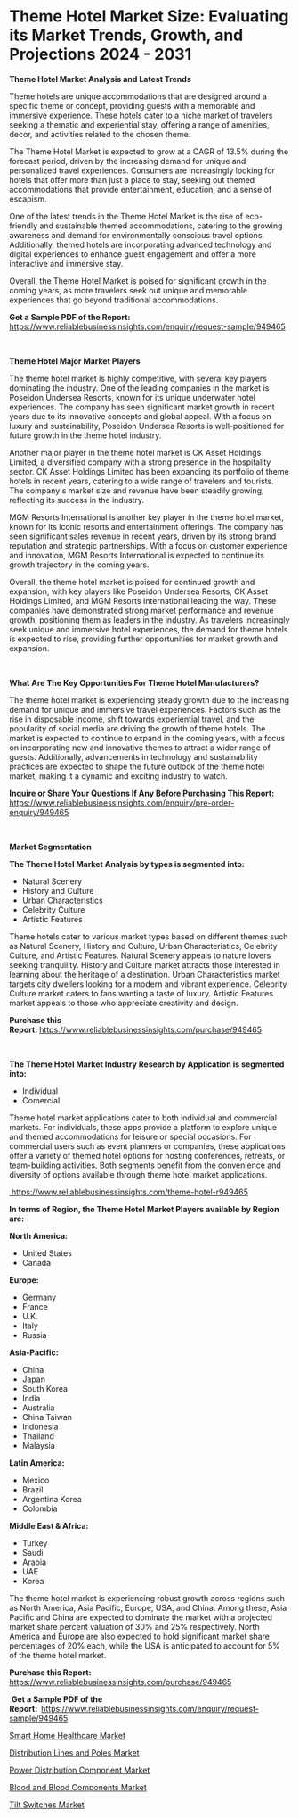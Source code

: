 <p><h1>Theme Hotel Market Size: Evaluating its Market Trends, Growth, and Projections 2024 - 2031</h1></p><p><strong>Theme Hotel Market Analysis and Latest Trends</strong></p>
<p><p>Theme hotels are unique accommodations that are designed around a specific theme or concept, providing guests with a memorable and immersive experience. These hotels cater to a niche market of travelers seeking a thematic and experiential stay, offering a range of amenities, decor, and activities related to the chosen theme.</p><p>The Theme Hotel Market is expected to grow at a CAGR of 13.5% during the forecast period, driven by the increasing demand for unique and personalized travel experiences. Consumers are increasingly looking for hotels that offer more than just a place to stay, seeking out themed accommodations that provide entertainment, education, and a sense of escapism.</p><p>One of the latest trends in the Theme Hotel Market is the rise of eco-friendly and sustainable themed accommodations, catering to the growing awareness and demand for environmentally conscious travel options. Additionally, themed hotels are incorporating advanced technology and digital experiences to enhance guest engagement and offer a more interactive and immersive stay.</p><p>Overall, the Theme Hotel Market is poised for significant growth in the coming years, as more travelers seek out unique and memorable experiences that go beyond traditional accommodations.</p></p>
<p><strong>Get a Sample PDF of the Report:&nbsp;</strong> <a href="https://www.reliablebusinessinsights.com/enquiry/request-sample/949465">https://www.reliablebusinessinsights.com/enquiry/request-sample/949465</a></p>
<p>&nbsp;</p>
<p><strong>Theme Hotel Major Market Players</strong></p>
<p><p>The theme hotel market is highly competitive, with several key players dominating the industry. One of the leading companies in the market is Poseidon Undersea Resorts, known for its unique underwater hotel experiences. The company has seen significant market growth in recent years due to its innovative concepts and global appeal. With a focus on luxury and sustainability, Poseidon Undersea Resorts is well-positioned for future growth in the theme hotel industry.</p><p>Another major player in the theme hotel market is CK Asset Holdings Limited, a diversified company with a strong presence in the hospitality sector. CK Asset Holdings Limited has been expanding its portfolio of theme hotels in recent years, catering to a wide range of travelers and tourists. The company's market size and revenue have been steadily growing, reflecting its success in the industry.</p><p>MGM Resorts International is another key player in the theme hotel market, known for its iconic resorts and entertainment offerings. The company has seen significant sales revenue in recent years, driven by its strong brand reputation and strategic partnerships. With a focus on customer experience and innovation, MGM Resorts International is expected to continue its growth trajectory in the coming years.</p><p>Overall, the theme hotel market is poised for continued growth and expansion, with key players like Poseidon Undersea Resorts, CK Asset Holdings Limited, and MGM Resorts International leading the way. These companies have demonstrated strong market performance and revenue growth, positioning them as leaders in the industry. As travelers increasingly seek unique and immersive hotel experiences, the demand for theme hotels is expected to rise, providing further opportunities for market growth and expansion.</p></p>
<p>&nbsp;</p>
<p><strong>What Are The Key Opportunities For Theme Hotel Manufacturers?</strong></p>
<p><p>The theme hotel market is experiencing steady growth due to the increasing demand for unique and immersive travel experiences. Factors such as the rise in disposable income, shift towards experiential travel, and the popularity of social media are driving the growth of theme hotels. The market is expected to continue to expand in the coming years, with a focus on incorporating new and innovative themes to attract a wider range of guests. Additionally, advancements in technology and sustainability practices are expected to shape the future outlook of the theme hotel market, making it a dynamic and exciting industry to watch.</p></p>
<p><strong>Inquire or Share Your Questions If Any Before Purchasing This Report:</strong> <a href="https://www.reliablebusinessinsights.com/enquiry/pre-order-enquiry/949465">https://www.reliablebusinessinsights.com/enquiry/pre-order-enquiry/949465</a></p>
<p>&nbsp;</p>
<p><strong>Market Segmentation</strong></p>
<p><strong>The Theme Hotel Market Analysis by types is segmented into:</strong></p>
<p><ul><li>Natural Scenery</li><li>History and Culture</li><li>Urban Characteristics</li><li>Celebrity Culture</li><li>Artistic Features</li></ul></p>
<p><p>Theme hotels cater to various market types based on different themes such as Natural Scenery, History and Culture, Urban Characteristics, Celebrity Culture, and Artistic Features. Natural Scenery appeals to nature lovers seeking tranquility. History and Culture market attracts those interested in learning about the heritage of a destination. Urban Characteristics market targets city dwellers looking for a modern and vibrant experience. Celebrity Culture market caters to fans wanting a taste of luxury. Artistic Features market appeals to those who appreciate creativity and design.</p></p>
<p><strong>Purchase this Report:&nbsp;</strong><a href="https://www.reliablebusinessinsights.com/purchase/949465">https://www.reliablebusinessinsights.com/purchase/949465</a></p>
<p>&nbsp;</p>
<p><strong>The Theme Hotel Market Industry Research by Application is segmented into:</strong></p>
<p><ul><li>Individual</li><li>Comercial</li></ul></p>
<p><p>Theme hotel market applications cater to both individual and commercial markets. For individuals, these apps provide a platform to explore unique and themed accommodations for leisure or special occasions. For commercial users such as event planners or companies, these applications offer a variety of themed hotel options for hosting conferences, retreats, or team-building activities. Both segments benefit from the convenience and diversity of options available through theme hotel market applications.</p></p>
<p><a href="https://www.reliablebusinessinsights.com/theme-hotel-r949465">&nbsp;https://www.reliablebusinessinsights.com/theme-hotel-r949465</a></p>
<p><strong>In terms of Region, the Theme Hotel Market Players available by Region are:</strong></p>
<p>
    <p> <strong> North America: </strong>
        <ul>
            <li>United States</li>
            <li>Canada</li>
        </ul>
        </p> 
    <p> <strong> Europe: </strong>
        <ul>
            <li>Germany</li>
            <li>France</li>
            <li>U.K.</li>
            <li>Italy</li>
            <li>Russia</li>
        </ul>
        </p> 
    <p> <strong> Asia-Pacific: </strong>
        <ul>
            <li>China</li>
            <li>Japan</li>
            <li>South Korea</li>
            <li>India</li>
            <li>Australia</li>
            <li>China Taiwan</li>
            <li>Indonesia</li>
            <li>Thailand</li>
            <li>Malaysia</li>
        </ul>
        </p> 
    <p> <strong> Latin America: </strong>
        <ul>
            <li>Mexico</li>
            <li>Brazil</li>
            <li>Argentina Korea</li>
            <li>Colombia</li>
        </ul>
        </p> 
    <p> <strong> Middle East & Africa: </strong>
        <ul>
            <li>Turkey</li>
            <li>Saudi</li>
            <li>Arabia</li>
            <li>UAE</li>
            <li>Korea</li>
        </ul>
    </p>
    </p>
<p><p>The theme hotel market is experiencing robust growth across regions such as North America, Asia Pacific, Europe, USA, and China. Among these, Asia Pacific and China are expected to dominate the market with a projected market share percent valuation of 30% and 25% respectively. North America and Europe are also expected to hold significant market share percentages of 20% each, while the USA is anticipated to account for 5% of the theme hotel market.</p></p>
<p><strong>Purchase this Report: </strong><a href="https://www.reliablebusinessinsights.com/purchase/949465">https://www.reliablebusinessinsights.com/purchase/949465</a></p>
<p>&nbsp;<strong>Get a Sample PDF of the Report:&nbsp;&nbsp;</strong><a href="https://www.reliablebusinessinsights.com/enquiry/request-sample/949465">https://www.reliablebusinessinsights.com/enquiry/request-sample/949465</a></p>
<p><strong></strong></p>
<p><p><a href="https://github.com/LarryPearsongXXfvf/Market-Research-Report-List-1/blob/main/smart-home-healthcare-market.md">Smart Home Healthcare Market</a></p><p><a href="https://github.com/hrhzhypq19/Market-Research-Report-List-1/blob/main/distribution-lines-and-poles-market.md">Distribution Lines and Poles Market</a></p><p><a href="https://github.com/kishanagarner91/Market-Research-Report-List-1/blob/main/power-distribution-component-market.md">Power Distribution Component Market</a></p><p><a href="https://github.com/brendafegmorris532/Market-Research-Report-List-2/blob/main/blood-and-blood-components-market.md">Blood and Blood Components Market</a></p><p><a href="https://www.linkedin.com/pulse/tilt-switches-market-trends-analysis-opportunities-challenges-hpete?trackingId=5xFo3L9PRzizBQwaS7jxQQ%3D%3D">Tilt Switches Market</a></p></p>